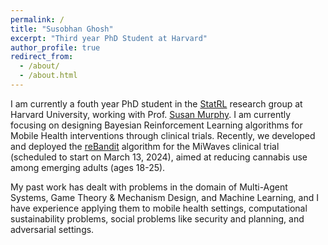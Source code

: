 ```yaml
---
permalink: /
title: "Susobhan Ghosh"
excerpt: "Third year PhD Student at Harvard"
author_profile: true
redirect_from: 
  - /about/
  - /about.html
---
```


I am currently a fouth year PhD student in the [StatRL](http://people.seas.harvard.edu/~samurphy/lab/overview.html) research group at Harvard University, working with Prof. [Susan Murphy](http://people.seas.harvard.edu/~samurphy/). I am currently focusing on designing Bayesian Reinforcement Learning algorithms for Mobile Health interventions through clinical trials. Recently, we developed and deployed the [reBandit](https://github.com/StatisticalReinforcementLearningLab/miwaves_rl_service) algorithm for the MiWaves clinical trial (scheduled to start on March 13, 2024), aimed at reducing cannabis use among emerging adults (ages 18-25).


My past work has dealt with problems in the domain of Multi-Agent Systems, Game Theory & Mechanism Design, and Machine Learning, and I have experience applying them to mobile health settings, computational sustainability problems, social problems like security and planning, and adversarial settings.
